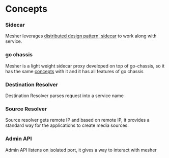 # Concepts

### Sidecar
Mesher leverages 
[distributed design pattern, sidecar](https://kubernetes.io/blog/2015/06/the-distributed-system-toolkit-patterns/) 
to work along with service. 

### go chassis 
Mesher is a light weight sidecar proxy developed on top of go-chassis,
so it has the same [concepts](http://go-chassis.readthedocs.io/en/latest/intro/concepts.html) with it 
and it has all features of go chassis

### Destination Resolver

Destination Resolver parses request into a service name

### Source Resolver

Source resolver gets remote IP and based on remote IP, it provides a standard way for the applications to create media sources.

### Admin API

Admin API listens on isolated port, it gives a way to interact with mesher

